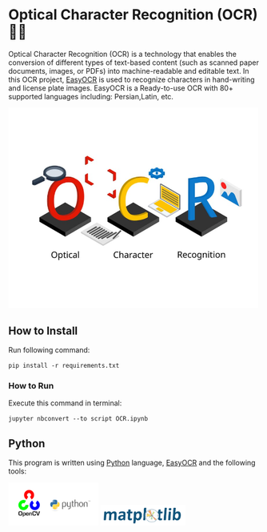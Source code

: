 # Optical Character Recognition (OCR) 🔎📄

Optical Character Recognition (OCR) is a technology that enables the conversion of different types of text-based content (such as scanned paper documents, images, or PDFs) into machine-readable and editable text. In this OCR project, [EasyOCR](https://github.com/JaidedAI/EasyOCR) is used to recognize characters in hand-writing and license plate images. EasyOCR is a Ready-to-use OCR with 80+ supported languages including: Persian,Latin, etc.

<img src="pics\OCR.jpg" width="500">

## How to Install
Run following command:
```
pip install -r requirements.txt
```

### How to Run
Execute this command in terminal:
```
jupyter nbconvert --to script OCR.ipynb
```


## Python
This program is written using [Python](https://www.python.org/) language, [EasyOCR](https://github.com/JaidedAI/EasyOCR) and the following tools:

<img src="pics/opencv.webp" width="180">
<img src="pics/matplotlib.png" width="170">